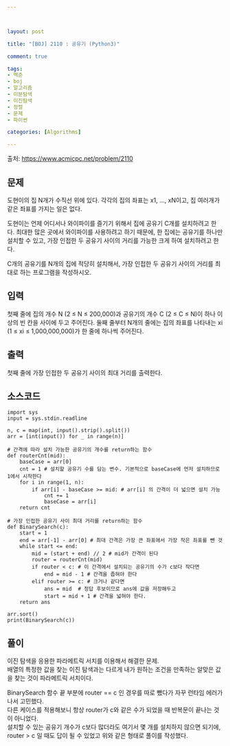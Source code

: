 ```yaml
---



layout: post

title: "[BOJ] 2110 : 공유기 (Python3)"

comment: true

tags:
- 백준
- boj
- 알고리즘
- 이분탐색
- 이진탐색
- 정렬
- 문제
- 파이썬

categories: [Algorithms]

---
```



출처: https://www.acmicpc.net/problem/2110



## 문제
도현이의 집 N개가 수직선 위에 있다. 각각의 집의 좌표는 x1, ..., xN이고, 집 여러개가 같은 좌표를 가지는 일은 없다.

도현이는 언제 어디서나 와이파이를 즐기기 위해서 집에 공유기 C개를 설치하려고 한다. 최대한 많은 곳에서 와이파이를 사용하려고 하기 때문에, 한 집에는 공유기를 하나만 설치할 수 있고, 가장 인접한 두 공유기 사이의 거리를 가능한 크게 하여 설치하려고 한다.

C개의 공유기를 N개의 집에 적당히 설치해서, 가장 인접한 두 공유기 사이의 거리를 최대로 하는 프로그램을 작성하시오.

## 입력
첫째 줄에 집의 개수 N (2 ≤ N ≤ 200,000)과 공유기의 개수 C (2 ≤ C ≤ N)이 하나 이상의 빈 칸을 사이에 두고 주어진다. 둘째 줄부터 N개의 줄에는 집의 좌표를 나타내는 xi (1 ≤ xi ≤ 1,000,000,000)가 한 줄에 하나씩 주어진다.


## 출력
첫째 줄에 가장 인접한 두 공유기 사이의 최대 거리를 출력한다.




## 소스코드
```
import sys
input = sys.stdin.readline

n, c = map(int, input().strip().split())
arr = [int(input()) for _ in range(n)]

# 간격에 따라 설치 가능한 공유기의 개수를 return하는 함수
def routerCnt(mid):
    baseCase = arr[0]
    cnt = 1 # 설치할 공유기 수를 담는 변수. 기본적으로 baseCase에 먼저 설치하므로 1에서 시작한다
    for i in range(1, n):
        if arr[i] - baseCase >= mid: # arr[i] 의 간격이 더 넓으면 설치 가능
            cnt += 1
            baseCase = arr[i]
    return cnt

# 가장 인접한 공유기 사이 최대 거리를 return하는 함수
def BinarySearch(c):
    start = 1
    end = arr[-1] - arr[0] # 최대 간격은 가장 큰 좌표에서 가장 작은 좌표를 뺀 것
    while start <= end:
        mid = (start + end) // 2 # mid가 간격이 된다
        router = routerCnt(mid)
        if router < c: # 이 간격에서 설치되는 공유기의 수가 c보다 작다면
            end = mid - 1 # 간격을 좁혀야 한다
        elif router >= c: # 크거나 같다면
            ans = mid  # 정답 후보이므로 ans에 값을 저장해두고
            start = mid + 1 # 간격을 넓혀야 한다.
    return ans

arr.sort()
print(BinarySearch(c))

```

## 풀이
이진 탐색을 응용한 파라메트릭 서치를 이용해서 해결한 문제.  
배열의 특정한 값을 찾는 이진 탐색과는 다르게 내가 원하는 조건을 만족하는 알맞은 값을 찾는 것이 파라메트릭 서치이다.  
  
BinarySearch 함수 끝 부분에 router == c 인 경우를 따로 뺐다가 자꾸 런타임 에러가 나서 고민했다.  
다른 케이스를 적용해보니 항상 router가 c와 같은 수가 되었을 때 반복문이 끝나는 것이 아니었다.  
설치할 수 있는 공유기 개수가 c보다 많더라도 여기서 몇 개를 설치하지 않으면 되기에, router > c 일 때도 답이 될 수 있었고 위와 같은 형태로 풀이를 작성했다.  